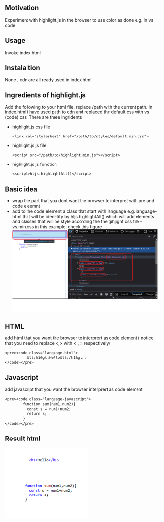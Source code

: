 <h2>Motivation</h2>
Experiment with highlight.js in the browser
 to use color as done e.g. in vs code 

<h2>Usage</h2>
Invoke index.html

<h2>Instalaltion</h2>
None , cdn are all ready used in index.html

<h2>Ingredients of highlight.js</h2>
Add the following to your html file. replace /path with the current path. In index.html i have used path to cdn and replaced the default css with vs (code) css. There are three ingridents

<ul>
<li>
highlight.js css file

```
<link rel="stylesheet" href="/path/to/styles/default.min.css">
```

</li>
<li>
highlight.js js file

```
<script src="/path/to/highlight.min.js"></script>
```

</li>
<li>
highlight.js js function

```
<script>hljs.highlightAll()</script>
```

</li>

</ul>


<h2>Basic idea</h2>
<ul>
<li>wrap the part that you dont want the browser to interpret with pre and code eleemnt</li>
<li>add to the code element a class that start with language e.g. language-html that will be idenetify by hljs.highlightAll() which will add elements and classes that will be style according the the gihjight css file - vs.min.css in this example. check this figure

<img  src='./figs/post-processing.png'>

</li>
</ul>


<h2>HTML</h2>
add html that you want the browser to interprert as code element ( notice that you need to replace <,> with &lt; , &gt; respectively)

```
<pre><code class="language-html">
          &lt;h1&gt;Hello&lt;/h1&gt;;
</code></pre>
```

<h2>Javascript</h2>

add javascript that you want the browser interprert as code element

```
<pre><code class="language-javascript">
        function sum(num1,num2){
          const s = num1+num2; 
          return s;
        }
</code></pre>
```

</li>
</ul>


<h2>Result html</h2>

<img src='./figs/result_highlight.png'/>
